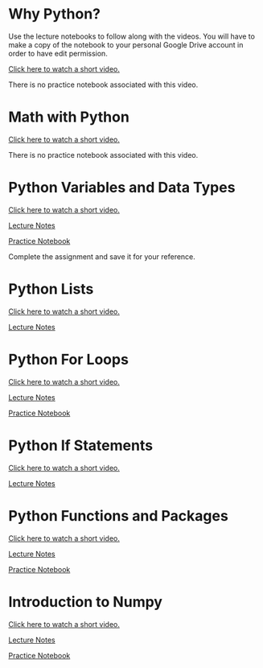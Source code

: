 # Why Python?

Use the lecture notebooks to follow along with the videos. You will have to make a copy of the notebook to your personal Google Drive account in order to have edit permission. 

[Click here to watch a short video.](https://www.youtube.com/watch?v=PRvQu_9E_gg&feature=emb_imp_woyt)

There is no practice notebook associated with this video.


# Math with Python

[Click here to watch a short video.](https://www.youtube.com/watch?v=2db9Fu7Pu3U&feature=emb_logo)

There is no practice notebook associated with this video.

# Python Variables and Data Types

[Click here to watch a short video.](https://www.youtube.com/watch?v=iIiZpRnnQSk)

[Lecture Notes](https://colab.research.google.com/drive/109iU2p8HCIKM4LWpfyGqTptWUA65Dm0r?usp=sharing)

[Practice Notebook](https://colab.research.google.com/drive/1DP7XgZifp3kusEfb_fgxVtoy8Q_x6jr3)

Complete the assignment and save it for your reference.

# Python Lists

[Click here to watch a short video.](https://www.youtube.com/watch?v=ZY-diBkVh8I)

[Lecture Notes](https://colab.research.google.com/drive/1lZXDf11c9G4ONVktMpHM9UnOPm21xZGU)


# Python For Loops

[Click here to watch a short video.](https://www.youtube.com/watch?v=GobMcMpjqzg)

[Lecture Notes](https://colab.research.google.com/drive/1DtizCENu7xt_aUfFsPnAvcCx2stmaCzO)

[Practice Notebook](https://colab.research.google.com/drive/1okXjwWt9YX4voR9pxTQRQjCTeE9s82dr)


# Python If Statements

[Click here to watch a short video.](https://www.youtube.com/watch?v=fl_lG6mru5E)

[Lecture Notes](https://colab.research.google.com/drive/1p3BHNVYwSjovWDbXoAiXLVeikntYsjxX?usp=sharing)


# Python Functions and Packages

[Click here to watch a short video.](https://www.youtube.com/watch?v=pipKRj84tTI)

[Lecture Notes](https://colab.research.google.com/drive/1SFREh9fB0madgMg8vS06wYol8Cw8TSiL)

[Practice Notebook](https://colab.research.google.com/drive/1qOdE2G8YEd2UPchhg0E0LAhMww026mTw)



# Introduction to Numpy

[Click here to watch a short video.](https://www.youtube.com/watch?v=47kfrJ7kMBI)

[Lecture Notes](https://colab.research.google.com/drive/1q5_hum3T46a9vXRdGrOlPhjBUP__PxgQ)

[Practice Notebook](https://colab.research.google.com/drive/1xTkE-h-V0wrsL1znECfdwybVyTTVisuG)









